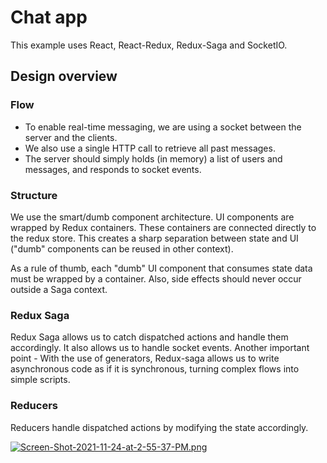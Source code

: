 # Chat app

This example uses React, React-Redux, Redux-Saga and SocketIO.

## Design overview

### Flow

- To enable real-time messaging, we are using a socket between the server and the clients. 
- We also use a single HTTP call to retrieve all past messages.
- The server should simply holds (in memory) a list of users and messages, and responds to socket events. 

### Structure

We use the smart/dumb component architecture. UI components are wrapped by Redux containers. These containers are connected directly to the redux store.
This creates a sharp separation between state and UI ("dumb" components can be reused in other context).

As a rule of thumb, each "dumb" UI component that consumes state data must be wrapped by a container. 
Also, side effects should never occur outside a Saga context.  

### Redux Saga

Redux Saga allows us to catch dispatched actions and handle them accordingly. It also allows us to handle socket events. 
Another important point - With the use of generators, Redux-saga allows us to write asynchronous code as if it is synchronous, turning complex flows into simple scripts. 

### Reducers
Reducers handle dispatched actions by modifying the state accordingly.

[![Screen-Shot-2021-11-24-at-2-55-37-PM.png](https://i.postimg.cc/mkqkWLXN/Screen-Shot-2021-11-24-at-2-55-37-PM.png)](https://postimg.cc/JHNMbLWG)
